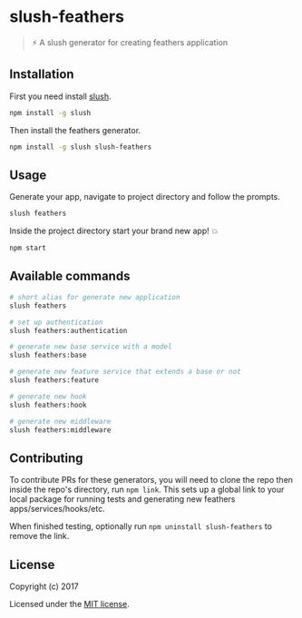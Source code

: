 # slush-feathers
> ⚡️ A slush generator for creating feathers application

## Installation

First you need install [slush](http://slushjs.github.io/).

```bash
npm install -g slush
```

Then install the feathers generator.

```bash
npm install -g slush slush-feathers
```

## Usage

Generate your app, navigate to project directory and follow the prompts.

```bash
slush feathers
```

Inside the project directory start your brand new app! 💥

```bash
npm start
```

## Available commands

```bash
# short alias for generate new application
slush feathers

# set up authentication
slush feathers:authentication

# generate new base service with a model
slush feathers:base

# generate new feature service that extends a base or not
slush feathers:feature

# generate new hook
slush feathers:hook

# generate new middleware
slush feathers:middleware
```

## Contributing

To contribute PRs for these generators, you will need to clone the repo
then inside the repo's directory, run `npm link`. This sets up a global
link to your local package for running tests and generating
new feathers apps/services/hooks/etc.

When finished testing, optionally run `npm uninstall slush-feathers` to remove
the link.

## License

Copyright (c) 2017

Licensed under the [MIT license](LICENSE).